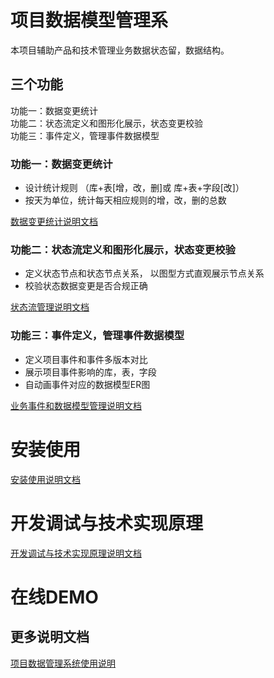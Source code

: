# 项目数据模型管理系
本项目辅助产品和技术管理业务数据状态留，数据结构。

## 三个功能

功能一：数据变更统计  
功能二：状态流定义和图形化展示，状态变更校验  
功能三：事件定义，管理事件数据模型

### 功能一：数据变更统计

- 设计统计规则 （库+表[增，改，删]或 库+表+字段[改]）
- 按天为单位，统计每天相应规则的增，改，删的总数

[数据变更统计说明文档](/doc/statistics.md)

### 功能二：状态流定义和图形化展示，状态变更校验

- 定义状态节点和状态节点关系， 以图型方式直观展示节点关系
- 校验状态数据变更是否合规正确

[状态流管理说明文档](/doc/stat.md)

### 功能三：事件定义，管理事件数据模型

- 定义项目事件和事件多版本对比
- 展示项目事件影响的库，表，字段
- 自动画事件对应的数据模型ER图

[业务事件和数据模型管理说明文档](/doc/data_model.md)

# 安装使用
[安装使用说明文档](/doc/install.md)

# 开发调试与技术实现原理
[开发调试与技术实现原理说明文档](/doc/advance.md)

# 在线DEMO


## 更多说明文档
[项目数据管理系统使用说明](/doc/ui.md)